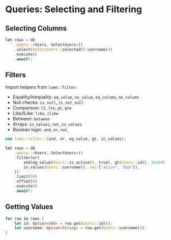 # Queries: Selecting and Filtering

## Selecting Columns

```rust
let rows = db
    .query::<Users, SelectUsers>()
    .select(SelectUsers::selected().username())
    .execute()
    .await?;
```

## Filters

Import helpers from `lume::filter`:

- Equality/inequality: `eq_value`, `ne_value`, `eq_column`, `ne_column`
- Null checks: `is_null`, `is_not_null`
- Comparison: `lt`, `lte`, `gt`, `gte`
- Like/ILike: `like`, `ilike`
- Between: `between`
- Arrays: `in_values`, `not_in_values`
- Boolean logic: `and`, `or`, `not_`

```rust
use lume::filter::{and, or, eq_value, gt, in_values};

let rows = db
    .query::<Users, SelectUsers>()
    .filter(or(
        and(eq_value(Users::is_active(), true), gt(Users::id(), 10u64)),
        in_values(Users::username(), vec!["alice", "bob"]),
    ))
    .limit(50)
    .offset(0)
    .execute()
    .await?;
```

## Getting Values

```rust
for row in rows {
    let id: Option<u64> = row.get(Users::id());
    let username: Option<String> = row.get(Users::username());
}
```

